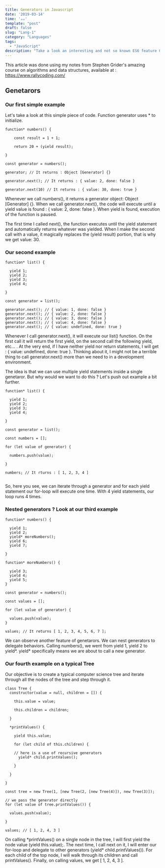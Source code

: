```yaml
---
title: Generators in Javascript
date: '2019-03-14'
time: '☕️☕️'
template: "post"
draft: false
slug: "Lang-1"
category: "Languages"
tags:
  - "JavaScript"
description: "Take a look an interesting and not so known ES6 feature Generators."
---
```


This article was done using my notes from Stephen Grider's amazing course on algorithms and data structures, available at : https://www.rallycoding.com/

## Genetarors

### Our first simple example

Let's take a look at this simple piece of code. Function generator uses \* to initialize.

```
function* numbers() {

    const result = 1 + 1;

    return 20 + (yield result);

}

const generator = numbers();

generator; // It returns : Object [Generator] {}

generator.next(); // It returns : { value: 2, done: false }

generator.next(10) // It returns : { value: 30, done: true }

```

Whenever we call numbers(), it returns a generator object: Object [Generator] {}. When we call generator.next(), the code will execute until a yield value is found : { value: 2, done: false }. When yield is found, execution of the function is paused.

The first time I called next(), the function executes until the yield statement and automatically returns whatever was yielded. When I make the second call with a value, it magically replaces the (yield result) portion, that is why we get value: 30.

### Our second example

```
function* list() {

  yield 1;
  yield 2;
  yield 3;
  yield 4;

}

const generator = list();

generator.next(); // { value: 1, done: false }
generator.next(); // { value: 2, done: false }
generator.next(); // { value: 3, done: false }
generator.next(); // { value: 4, done: false }
generator.next(); // { value: undefined, done: true }

```

Whenever I call generator.next(), it will execute our list() function. On the first call it will return the first yield, on the second call the following yield, etc... .
At the very end, if I have neither yield nor return statements, I will get : { value: undefined, done: true }. Thinking about it, I might not be a terrible thing to call generator.next() more than we need to in a development environment.

The idea is that we can use multiple yield statements inside a single genetaror. But why would we want to do this ? Let's push out example a bit further.

```
function* list() {

  yield 1;
  yield 2;
  yield 3;
  yield 4;

}

const generator = list();

const numbers = [];

for (let value of generator) {

  numbers.push(value);

}

numbers; // It rturns : [ 1, 2, 3, 4 ]


```

So, here you see, we can iterate through a generator and for each yield statement our for-loop will execute one time. With 4 yield statements, our loop runs 4 times.

### Nested generators ? Look at our third example

```
function* numbers() {

  yield 1;
  yield 2;
  yield* moreNumbers();
  yield 6;
  yield 7;

}

function* moreNumbers() {

  yield 3;
  yield 4;
  yield 5;
}

const generator = numbers();

const values = [];

for (let value of generator) {

  values.push(value);
}

values; // It returns [ 1, 2, 3, 4, 5, 6, 7 ];
```

We can observe another feature of genetarors. We can nest generators to delegate behaviors. Calling numbers(), we went from yield 1, yield 2 to yield\*. yield\* specifically means we are about to call a new generator.

### Our fourth example on a typical Tree

Our objective is to create a typical computer science tree and iterate through all the nodes of the tree and step through it.

```
class Tree {
  constructor(value = null, children = []) {

    this.value = value;

    this.children = children;

  }

  *printValues() {

    yield this.value;

    for (let child of this.children) {

    // here is a use of recursive generators
      yield* child.printValues();

    }

  }

}

const tree = new Tree(1, [new Tree(2, [new Tree(4)]), new Tree(3)]);

// we pass the generator directly
for (let value of tree.printValues()) {

  values.push(value);

}

values; // [ 1, 2, 4, 3 ]

```

On calling \*printValues() on a single node in the tree, I will first yield the node value (yield this.value);.
The next time, I call next on it, I will enter our for-loop and delegate to other generators (yield\* child.printValues()).
For each child of the top node, I will walk through its children and call printValues(). Finally, on calling values, we get [ 1, 2, 4, 3 ].
